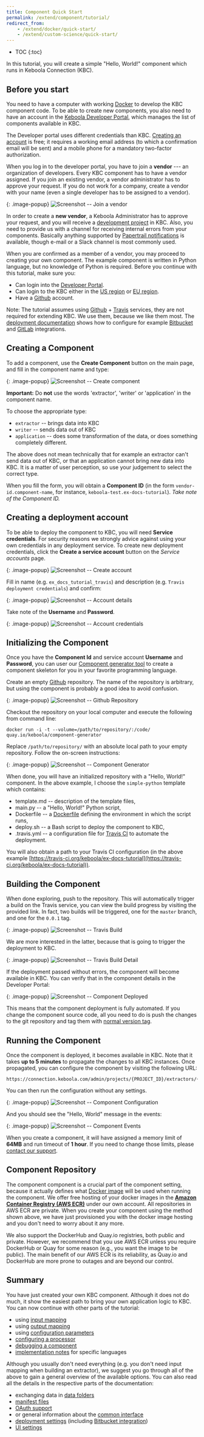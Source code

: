 ```yaml
---
title: Component Quick Start
permalink: /extend/component/tutorial/
redirect_from:
    - /extend/docker/quick-start/
    - /extend/custom-science/quick-start/
---
```


* TOC
{:toc}

In this tutorial, you will create a simple "Hello, World!" component which runs in
Keboola Connection (KBC).

## Before you start
You need to have a computer with working [Docker](https://www.docker.com/what-docker) to develop the KBC component code.
To be able to create new components, you also need to have an account in the [Keboola Developer Portal](https://components.keboola.com/),
which manages the list of components available in KBC.

The Developer portal uses different credentials than KBC. [Creating an account](https://apps.keboola.com/auth/create-account) is free; it requires a working email address
(to which a confirmation email will be sent) and a mobile phone for a mandatory two-factor authorization.

When you log in to the developer portal, you have to join a **vendor** --- an organization of
developers. Every KBC component has to have a vendor assigned. If you join an existing vendor, a
vendor administrator has to approve your request. If you do not work for a company, create a
vendor with your name (even a single developer has to be assigned to a vendor).

{: .image-popup}
![Screenshot -- Join a vendor](/extend/component/tutorial/join-vendor.png)

In order to create a **new vendor**, a Keboola Administrator has to approve your request, and you will
receive a [development project](/#development-project) in KBC. Also, you need to provide us
with a channel for receiving internal errors from your components. Basically anything supported
by [Papertrail notifications](https://help.papertrailapp.com/kb/how-it-works/alerts#supported-services)
is available, though e-mail or a Slack channel is most commonly used.

When you are confirmed as a member of a vendor, you may proceed to creating your own component.
The example component is written in Python language, but no knowledge of Python is required.
Before you continue with this tutorial, make sure you:

- Can login into the [Developer Portal](https://components.keboola.com/).
- Can login to the KBC either in the [US region](https://connection.keboola.com) or [EU region](https://connection.eu-central-1.keboola.com/).
- Have a [Github](https://github.com/) account.

Note: The tutorial assumes using [Github](https://github.com/) + [Travis](https://travis-ci.org/) services, they are not required for extending KBC.
We use them, because we like them most. The [deployment documentation](/extend/component/deployment/) shows how to configure
for example [Bitbucket](/extend/component/deployment/#bitbucket-integration) and [GitLab](/extend/component/deployment/#gitlab-integration)
integrations.

## Creating a Component
To add a component, use the **Create Component** button on the main page, and fill in the component name and type:

{: .image-popup}
![Screenshot -- Create component](/extend/component/tutorial/create-component-2.png)

**Important:** Do **not** use the words 'extractor', 'writer' or 'application' in the component name.

To choose the appropriate type:
- `extractor` -- brings data into KBC
- `writer` -- sends data out of KBC
- `application` -- does some transformation of the data, or does something completely different.

The above does not mean technically that for example an extractor can't send data out of KBC,
or that an application cannot bring new data into KBC. It is a matter of user perception,
so use your judgement to select the correct type.

When you fill the form, you will obtain a **Component ID** (in the
form `vendor-id.component-name`, for instance, `keboola-test.ex-docs-tutorial`). *Take note of the Component ID.*

## Creating a deployment account
To be able to deploy the component to KBC, you will need **Service credentials**. For security
reasons we strongly advice against using your own credentials in any deployment service. To create
new deployment credentials, click the **Create a service account** button on the *Service accounts* page.

{: .image-popup}
![Screenshot -- Create account](/extend/component/tutorial/service-account-1.png)

Fill in name (e.g. `ex_docs_tutorial_travis`) and  description (e.g. `Travis deployment credentials`) and confirm:

{: .image-popup}
![Screenshot -- Account details](/extend/component/tutorial/service-account-2.png)

Take note of the **Username** and **Password**.

{: .image-popup}
![Screenshot -- Account credentials](/extend/component/tutorial/service-account-3.png)

## Initializing the Component
Once you have the **Component Id** and service account **Username** and **Password**,
you can user our [Component generator tool](https://github.com/keboola/component-generator) to create a component skeleton for you in your favorite programming language.

Create an empty [Github](https://github.com/) repository. The name of the repository is
arbitrary, but using the component is probably a good idea to avoid confusion.

{: .image-popup}
![Screenshot -- Github Repository](/extend/component/tutorial/github-repository.png)

Checkout the repository on your local computer and execute the following from command line:

	docker run -i -t --volume=/path/to/repository/:/code/ quay.io/keboola/component-generator

Replace `/path/to/repository/` with an absolute local path to your empty repository. Follow
the on-screen instructions:

{: .image-popup}
![Screenshot -- Component Generator](/extend/component/tutorial/component-generator.png)

When done, you will have an initialized repository with a "Hello, World!" component.
In the above example, I choose the `simple-python` template which contains:

- template.md -- description of the template files,
- main.py -- a "Hello, World!" Python script,
- Dockerfile -- a [Dockerfile](/extend/component/docker-tutorial/) defining the environment in which the script runs,
- deploy.sh -- a Bash script to deploy the component to KBC,
- .travis.yml -- a configuration file for [Travis CI](https://docs.travis-ci.com/) to automate the deployment.

You will also obtain a path to your Travis CI configuration
(in the above example [https://travis-ci.org/keboola/ex-docs-tutorial](https://travis-ci.org/keboola/ex-docs-tutorial)).

## Building the Component
When done exploring, push to the repository.
This will automatically trigger a build on the Travis service, you can view the build
progress by visiting the provided link. In fact, two builds will be triggered, one
for the `master` branch, and one for the `0.0.1` tag.

{: .image-popup}
![Screenshot -- Travis Build](/extend/component/tutorial/travis-build-1.png)

We are more interested in the latter, because that is going to trigger the deployment to KBC.

{: .image-popup}
![Screenshot -- Travis Build Detail](/extend/component/tutorial/travis-build-2.png)

If the deployment passed without errors, the component will become available in KBC. You
can verify that in the component details in the Developer Portal:

{: .image-popup}
![Screenshot -- Component Deployed](/extend/component/tutorial/component-deployed.png)

This means that the component deployment is fully automated. If you change the component
source code, all you need to do is push the changes to the git repository and tag them
with [normal version tag](https://semver.org/#spec-item-2).

## Running the Component
Once the component is deployed, it becomes available in KBC. Note that it
takes **up to 5 minutes** to propagate the changes to all KBC instances. Once propagated,
you can configure the component by visiting the following URL:

    https://connection.keboola.com/admin/projects/{PROJECT_ID}/extractors/{COMPONENT_ID}

You can then run the configuration without any settings.

{: .image-popup}
![Screenshot -- Component Configuration](/extend/component/tutorial/component-configuration.png)

And you should see the "Hello, World" message in the events:

{: .image-popup}
![Screenshot -- Component Events](/extend/component/tutorial/hello-world.png)

When you create a component, it will have assigned a memory limit of **64MB** and
run timeout of **1 hour**. If you need to change those limits, please
[contact our support](mailto:support@keboola.com).

## Component Repository
The component component is a crucial part of the component setting, because it
actually defines what [Docker image](/extend/component/docker-tutorial/) will be used when running the component.
We offer free hosting of your docker images in the **[Amazon Container Registry (AWS ECR)](https://aws.amazon.com/ecr/)** under our own account.
All repositories in AWS ECR are private. When you create your component using the method shown above, we
have just provisioned you with the docker image hosting and you don't need to worry about it any more.

We also support the DockerHub and Quay.io registries, both public and private. However, we recommend that you use AWS ECR
unless you require DockerHub or Quay for some reason (e.g., you want the image to be public).
The main benefit of our AWS ECR is its reliability, as Quay.io and DockerHub are more prone to outages and are beyond our control.

## Summary
You have just created your own KBC component. Although it does not do much, it show the easiest path
to bring your own application logic to KBC. You can now continue with other parts of the tutorial:

 - using [input mapping](/extend/component/tutorial/input-mapping/)
 - using [output mapping](/extend/component/tutorial/output-mapping/)
 - using [configuration parameters](/extend/component/tutorial/configuration/)
 - [configuring a processor](/extend/component/tutorial/processors/)
 - [debugging a component](/extend/component/tutorial/debugging/)
 - [implementation notes](/extend/component/implementation/) for specific languages

Although you usually don't need everything (e.g. you don't need input mapping when building an extractor), we suggest you go through all of the above
 to gain a general overview of the available options. You can also read all the details in the respective parts of the documentation:

- exchanging data in [data folders](/extend/common-interface/folders/)
- [manifest files](/extend/common-interface/manifest-files/)
- [OAuth support](/extend/common-interface/oauth/)
- or general information about the [common interface](/extend/common-interface/)
- [deployment settings](/extend/component/deployment/) (including [Bitbucket integration](/extend/component/deployment/#bitbucket-integration))
- [UI settings](/extend/component/ui-options/)
